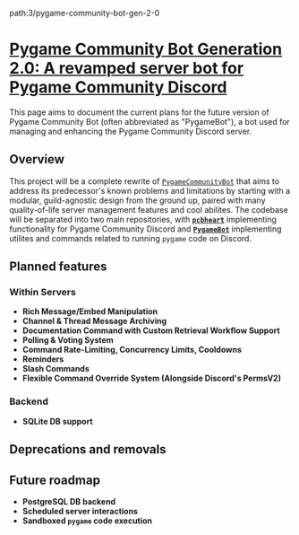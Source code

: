 path:3/pygame-community-bot-gen-2-0

# [Pygame Community Bot Generation 2.0: A revamped server bot for Pygame Community Discord](https://github.com/orgs/pygame-community/projects/3)

This page aims to document the current plans for the future version of Pygame Community Bot (often abbreviated as "PygameBot"), a bot used for managing and enhancing the Pygame Community Discord server.

## Overview
This project will be a complete rewrite of [`PygameCommunityBot`](https://github.com/pygame-community/PygameCommunityBot) that aims to address its predecessor's known problems and limitations by starting with a modular, guild-agnostic design from the ground up, paired with many quality-of-life server management features and cool abilites. The codebase will be separated into two main repositories, with [**`pcbheart`**](https://github.com/pygame-community/pcbheart) implementing functionality for Pygame Community Discord and [**`PygameBot`**](https://github.com/pygame-community/PygameBot) implementing utilites and commands related to running `pygame` code on Discord. 

## Planned features

### Within Servers
- **Rich Message/Embed Manipulation**
- **Channel & Thread Message Archiving**
- **Documentation Command with Custom Retrieval Workflow Support**
- **Polling & Voting System**
- **Command Rate-Limiting, Concurrency Limits, Cooldowns**
- **Reminders**
- **Slash Commands**
- **Flexible Command Override System (Alongside Discord's PermsV2)**

### Backend
- **SQLite DB support**

## Deprecations and removals
## Future roadmap
- **PostgreSQL DB backend**
- **Scheduled server interactions**
- **Sandboxed `pygame` code execution**

